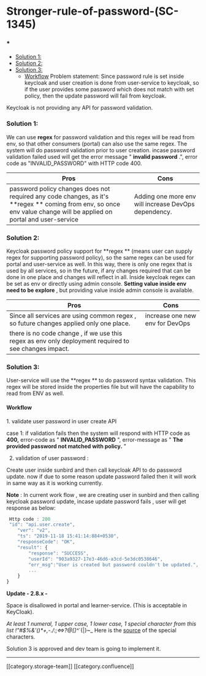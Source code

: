 # Stronger-rule-of-password-(SC-1345)

### \*

* [Solution 1:](stronger-rule-of-password-sc-1345.md#solution-1:)
* [Solution 2:](stronger-rule-of-password-sc-1345.md#solution-2:)
* [Solution 3:](stronger-rule-of-password-sc-1345.md#solution-3:)
  * [ Workflow](stronger-rule-of-password-sc-1345.md# workflow) Problem statement:  Since password rule is set inside keycloak and user creation is done from user-service to keycloak, so if the user provides some password which does not match with set policy, then the update password will fail from keycloak.

Keycloak is not providing any API for password validation.

### Solution 1:

&#x20;We can use **regex** for password validation and this regex will be read from env, so that other consumers (portal) can also use the same regex. The system will do password validation prior to user creation. incase password validation failed used will get the error message " **invalid password** .", error code as "INVALID\_PASSWORD" with HTTP code 400.

| Pros                                                                                                                                                                    | Cons                                                 |
| ----------------------------------------------------------------------------------------------------------------------------------------------------------------------- | ---------------------------------------------------- |
| password policy changes does not required any code changes, as it's \*\*regex \*\* coming from env, so once env value change will be applied on portal and user-service | Adding one more env will increase DevOps dependency. |

&#x20;&#x20;

### Solution 2:

&#x20; Keycloak password policy support for \*\*regex \*\* (means user can supply regex for supporting password policy), so the same regex can be used for portal and user-service as well. In this way, there is only one regex that is used by all services, so in the future, if any changes required that can be done in one place and changes will reflect in all. Inside keycloak regex can be set as env or directly using admin console. **Setting value inside env need to be explore** , but providing value inside admin console is available.

| Pros                                                                                                  | Cons                            |
| ----------------------------------------------------------------------------------------------------- | ------------------------------- |
| Since all services are using common regex , so future changes applied only one place.                 | increase one new env for DevOps |
| there is no code change , if we use this regex as env only deployment required to see changes impact. |                                 |

### Solution 3:

User-service will use the \*\*regex \*\* to do password syntax validation. This regex will be stored inside the properties file but will have the capability to read from ENV as well.

#### &#x20;Workflow

&#x20;1\. validate user password in user create API

&#x20;   case 1: if validation fails then the system will respond with HTTP code as **400,** error-code as " **INVALID\_PASSWORD** ", error-message as " **The provided password not matched with policy.** "

2. validation of user password :

&#x20;  Create user inside sunbird and then call keycloak API to do password update. now if due to some reason update password failed then it will work in same way as it is working currently.

&#x20; **Note** : In current work flow , we are creating user in sunbird and then calling keycloak password update, incase update password fails , user will get response as below:

```js
 Http code : 200   
 "id": "api.user.create",
    "ver": "v2",
    "ts": "2019-11-18 15:41:14:884+0530",
    "responseCode": "OK",
    "result": {
        "response": "SUCCESS",
        "userId": "903a9327-17e3-46d6-a3cd-5e3dc0538646",
        "err_msg":"User is created but password couldn't be updated.",
        ...
    }
}
```

**Update - 2.8.x -**

Space is disallowed in portal and learner-service. (This is acceptable in KeyCloak).

_At least 1 numeral, 1 upper case, 1 lower case, 1 special character from this list  !"#$%&'()\*+,-./:;<=>?@\[]^_\`{|}\~\_ Here is the [source](https://www.ipvoid.com/password-special-characters/) of the special characters.

Solution 3 is approved and dev team is going to implement it.

***

\[\[category.storage-team]] \[\[category.confluence]]
